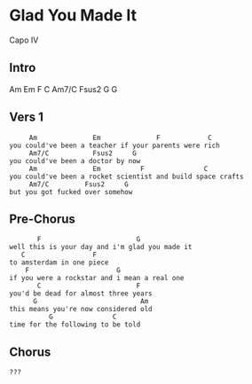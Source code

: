 # Glad You Made It

Capo IV

## Intro

Am    Em    F     C
Am7/C Fsus2 G     G

## Vers 1

	     Am              Em              F            C
	you could've been a teacher if your parents were rich 
	     Am7/C           Fsus2     G
	you could've been a doctor by now 
	     Am              Em          F               C
	you could've been a rocket scientist and build space crafts 
	     Am7/C         Fsus2     G
	but you got fucked over somehow

## Pre-Chorus
	       F                        G
	well this is your day and i'm glad you made it 
	   C                 F
	to amsterdam in one piece 
	    F                      G
	if you were a rockstar and i mean a real one 
	       C                        F
	you'd be dead for almost three years 
	      G                          Am
	this means you're now considered old 
		      G               C
	time for the following to be told 

## Chorus

	???
